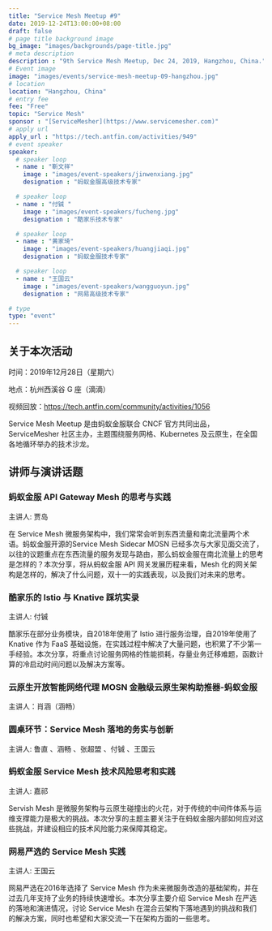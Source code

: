 ```yaml
---
title: "Service Mesh Meetup #9"
date: 2019-12-24T13:00:00+08:00
draft: false
# page title background image
bg_image: "images/backgrounds/page-title.jpg"
# meta description
description : "9th Service Mesh Meetup, Dec 24, 2019, Hangzhou, China."
# Event image
image: "images/events/service-mesh-meetup-09-hangzhou.jpg"
# location
location: "Hangzhou, China"
# entry fee
fee: "Free"
topic: "Service Mesh"
sponsor : "[ServiceMesher](https://www.servicemesher.com)"
# apply url
apply_url : "https://tech.antfin.com/activities/949"
# event speaker
speaker:
  # speaker loop
  - name : "靳文祥"
    image : "images/event-speakers/jinwenxiang.jpg"
    designation : "蚂蚁金服高级技术专家"

  # speaker loop
  - name : "付铖 "
    image : "images/event-speakers/fucheng.jpg"
    designation : "酷家乐技术专家"

  # speaker loop
  - name : "黄家琦"
    image : "images/event-speakers/huangjiaqi.jpg"
    designation : "蚂蚁金服技术专家"

  # speaker loop
  - name : "王国云"
    image : "images/event-speakers/wangguoyun.jpg"
    designation : "网易高级技术专家"

# type
type: "event"
---
```


## 关于本次活动

时间：2019年12月28日（星期六）

地点：杭州西溪谷 G 座（滴滴）

视频回放：https://tech.antfin.com/community/activities/1056

Service Mesh Meetup 是由蚂蚁金服联合 CNCF 官方共同出品，ServiceMesher 社区主办，主题围绕服务网格、Kubernetes 及云原生，在全国各地循环举办的技术沙龙。

## 讲师与演讲话题

### 蚂蚁金服 API Gateway Mesh 的思考与实践

主讲人: 贾岛 

在 Service Mesh 微服务架构中，我们常常会听到东西流量和南北流量两个术语。蚂蚁金服开源的Service Mesh Sidecar MOSN 已经多次与大家见面交流了，以往的议题重点在东西流量的服务发现与路由，那么蚂蚁金服在南北流量上的思考是怎样的？本次分享，将从蚂蚁金服 API 网关发展历程来看，Mesh 化的网关架构是怎样的，解决了什么问题，双十一的实践表现，以及我们对未来的思考。

### 酷家乐的 Istio 与 Knative 踩坑实录

主讲人: 付铖 

酷家乐在部分业务模块，自2018年使用了 Istio 进行服务治理，自2019年使用了 Knative 作为 FaaS 基础设施，在实践过程中解决了大量问题，也积累了不少第一手经验。本次分享，将重点讨论服务网格的性能损耗，存量业务迁移难题，函数计算的冷启动时间问题以及解决方案等。

### 云原生开放智能网络代理 MOSN 金融级云原生架构助推器-蚂蚁金服

主讲人：肖涵（涵畅）


### 圆桌环节：Service Mesh 落地的务实与创新

主讲人: 鲁直 、涵畅 、张超盟 、付铖 、王国云 

### 蚂蚁金服 Service Mesh 技术风险思考和实践

主讲人: 嘉祁 

Servish Mesh 是微服务架构与云原生碰撞出的火花，对于传统的中间件体系与运维支撑能力是极大的挑战。本次分享的主题主要关注于在蚂蚁金服内部如何应对这些挑战，并建设相应的技术风险能力来保障其稳定。

### 网易严选的 Service Mesh 实践

主讲人: 王国云 

网易严选在2016年选择了 Service Mesh 作为未来微服务改造的基础架构，并在过去几年支持了业务的持续快速增长。本次分享主要介绍 Service Mesh 在严选的落地和演进情况，讨论 Service Mesh 在混合云架构下落地遇到的挑战和我们的解决方案，同时也希望和大家交流一下在架构方面的一些思考。
